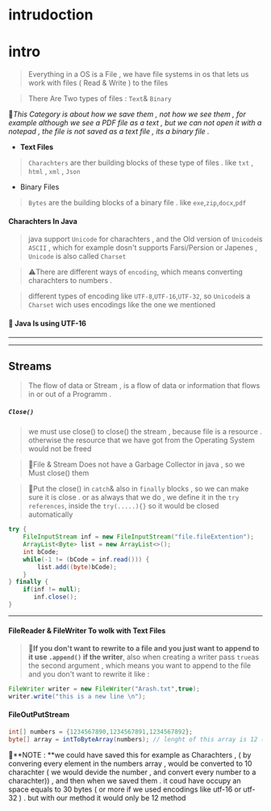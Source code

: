 # intrudoction

# intro

> Everything in a OS is a File , we have file systems in os that lets us work with files ( Read & Write ) to the files 

> There Are Two types of files : `Text`& `Binary`

:memo:*This Category is about how we save them , not how we see them , for example although we see a PDF file as a text , but we can not open it with a notepad , the file is not saved as a text file , its a binary file .*

- **Text Files**

> `Charachters` are ther building blocks of these type of files . like `txt` , `html` , `xml` , `Json`

- Binary Files

> `Bytes` are the building blocks of a binary file . like `exe`,`zip`,`docx`,`pdf`

#### Charachters In Java

> java support `Unicode` for charachters , and the Old version of `Unicode`is `ASCII` , which for example dosn't supports Farsi/Persion or Japenes ,  `Unicode` is also called `Charset` 

> :warning:There are different ways of `encoding`, which means converting charachters to numbers .

> different types of encoding like `UTF-8`,`UTF-16`,`UTF-32`, so `Unicode`is a `Charset` wich uses encodings like the one we mentioned

#### :memo: Java Is using UTF-16

---------

--------------

## Streams

> The flow of data or Stream , is a flow of data or information that flows in or out of a Programm .

##### `Close()`

> we must use close() to close() the stream , because file is a resource . otherwise the resource that we have got from the Operating System would not be freed

> :memo:File & Stream Does not have a Garbage Collector in java , so we Must close() them

> :memo:Put the close() in `catch`& also in `finally` blocks , so we can make sure it is close . or as always that we do , we define it in the `try references`, inside the `try(.....){}` so it would be closed automatically

```java
try {
    FileInputStream inf = new FileInputStream("file.fileExtention");
    ArrayList<Byte> list = new ArrayList<>();
    int bCode;
    while(-1 != (bCode = inf.read())) {
        list.add((byte)bCode);
    }
} finally {
    if(inf != null);
       inf.close();
}
```



------

#### FileReader & FileWriter To wolk with Text Files

> :memo:**If you don't want to rewrite to a file and you just want to append to it use `.append()` if the writer**, also when creating a writer pass `true`as the second argument , which means you want to append to the file and you don't want to rewrite it like :

```java
FileWriter writer = new FileWriter("Arash.txt",true);
writer.write("this is a new line \n");
```



#### FileOutPutStream

```java
int[] numbers = {1234567890,1234567891,1234567892};
byte[] array = intToByteArray(numbers); // lenght of this array is 12 ( as every integer is 4 bytes)
```



:memo:**NOTE : **we could have saved this for example as Charachters , ( by convering every element in the numbers array , would be converted to 10 charachter ( we would devide the number , and convert every number to a charachter)) , and then when we saved them . it coud have occupy an space equals to 30 bytes ( or more if we used encodings like utf-16 or utf-32 ) . but with our method it would only be 12 method



